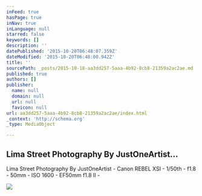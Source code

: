 ```yaml
---
inFeed: true
hasPage: true
inNav: true
inLanguage: null
starred: false
keywords: []
description: ''
datePublished: '2015-10-20T06:48:07.359Z'
dateModified: '2015-10-20T06:48:00.942Z'
title: ''
sourcePath: _posts/2015-10-18-aa3dd257-5aaa-4b92-8cb8-21359a2ac2ae.md
published: true
authors: []
publisher:
  name: null
  domain: null
  url: null
  favicon: null
url: aa3dd257-5aaa-4b92-8cb8-21359a2ac2ae/index.html
_context: 'http://schema.org'
_type: MediaObject

---
```

<article style=""><h1>Lima Street Photography By JustOneArtist...</h1><p>Lima Street Photography By JustOneArtist - Canon REBEL XSI - 1/50th - f1.8 - 50mm - ISO 1600 - EF50mm f1.8 II -</p><img src="http://41.media.tumblr.com/tumblr_m6d7rafomB1rzlmeco1_500.jpg" /></article>
